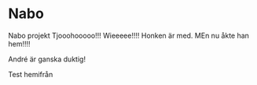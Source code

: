 ﻿# Nabo
Nabo projekt
Tjooohooooo!!! Wieeeee!!!!
Honken är med.
MEn nu åkte han hem!!!!



André är ganska duktig!

Test hemifrån